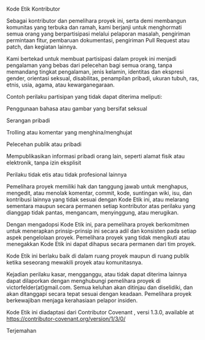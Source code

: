 Kode Etik Kontributor

Sebagai kontributor dan pemelihara proyek ini, serta demi membangun komunitas yang
terbuka dan ramah, kami berjanji untuk menghormati semua orang yang
berpartisipasi melalui pelaporan masalah, pengiriman permintaan fitur,
pembaruan dokumentasi, pengiriman Pull Request atau patch, dan kegiatan
lainnya.

Kami bertekad untuk membuat partisipasi dalam proyek ini menjadi pengalaman yang bebas
dari pelecehan bagi semua orang, tanpa memandang tingkat pengalaman, jenis kelamin,
identitas dan ekspresi gender, orientasi seksual, disabilitas, penampilan pribadi,
ukuran tubuh, ras, etnis, usia, agama, atau kewarganegaraan.

Contoh perilaku partisipan yang tidak dapat diterima meliputi:

Penggunaan bahasa atau gambar yang bersifat seksual

Serangan pribadi

Trolling atau komentar yang menghina/menghujat

Pelecehan publik atau pribadi

Mempublikasikan informasi pribadi orang lain, seperti alamat fisik atau elektronik, tanpa izin eksplisit

Perilaku tidak etis atau tidak profesional lainnya

Pemelihara proyek memiliki hak dan tanggung jawab untuk menghapus, mengedit,
atau menolak komentar, commit, kode, suntingan wiki, isu, dan kontribusi lainnya
yang tidak sesuai dengan Kode Etik ini, atau melarang sementara maupun secara
permanen setiap kontributor atas perilaku yang dianggap tidak pantas,
mengancam, menyinggung, atau merugikan.

Dengan mengadopsi Kode Etik ini, para pemelihara proyek berkomitmen untuk
menerapkan prinsip-prinsip ini secara adil dan konsisten pada setiap aspek
pengelolaan proyek. Pemelihara proyek yang tidak mengikuti atau menegakkan
Kode Etik ini dapat dihapus secara permanen dari tim proyek.

Kode Etik ini berlaku baik di dalam ruang proyek maupun di ruang publik
ketika seseorang mewakili proyek atau komunitasnya.

Kejadian perilaku kasar, mengganggu, atau tidak dapat diterima lainnya
dapat dilaporkan dengan menghubungi pemelihara proyek di victorfelder(at)gmail.com.
Semua keluhan akan ditinjau dan diselidiki, dan akan ditanggapi secara
tepat sesuai dengan keadaan. Pemelihara proyek berkewajiban menjaga
kerahasiaan pelapor insiden.

Kode Etik ini diadaptasi dari Contributor Covenant
,
versi 1.3.0, available at https://contributor-covenant.org/version/1/3/0/

Terjemahan
